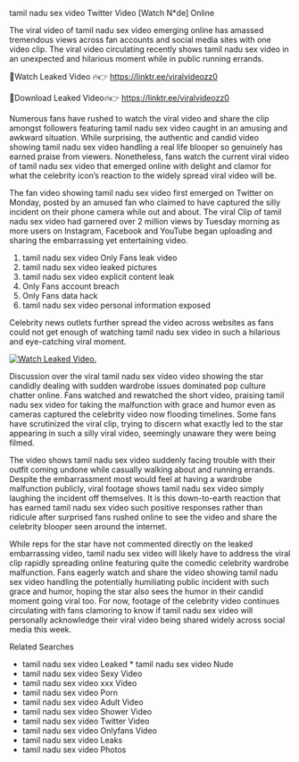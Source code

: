 ﻿tamil nadu sex video Twitter Video [Watch N*de] Online

The viral video of ﻿tamil nadu sex video emerging online has amassed tremendous views across fan accounts and social media sites with one video clip. The viral video circulating recently shows ﻿tamil nadu sex video in an unexpected and hilarious moment while in public running errands. 

🔴Watch Leaked Video 🔥👉  https://linktr.ee/viralvideozz0 

🔴Download Leaked Video🔥👉  https://linktr.ee/viralvideozz0 

Numerous fans have rushed to watch the viral video and share the clip amongst followers featuring ﻿tamil nadu sex video caught in an amusing and awkward situation. While surprising, the authentic and candid video showing ﻿tamil nadu sex video handling a real life blooper so genuinely has earned praise from viewers. Nonetheless, fans watch the current viral video of ﻿tamil nadu sex video that emerged online with delight and clamor for what the celebrity icon’s reaction to the widely spread viral video will be.

The fan video showing ﻿tamil nadu sex video first emerged on Twitter on Monday, posted by an amused fan who claimed to have captured the silly incident on their phone camera while out and about. The viral Clip of ﻿tamil nadu sex video had garnered over 2 million views by Tuesday morning as more users on Instagram, Facebook and YouTube began uploading and sharing the embarrassing yet entertaining video. 

1. ﻿tamil nadu sex video Only Fans leak video
2. ﻿tamil nadu sex video leaked pictures
3. ﻿tamil nadu sex video explicit content leak
4. Only Fans account breach
5. Only Fans data hack
6. ﻿tamil nadu sex video personal information exposed

Celebrity news outlets further spread the video across websites as fans could not get enough of watching ﻿tamil nadu sex video in such a hilarious and eye-catching viral moment. 

[![Watch Leaked Video.](https://miro.medium.com/v2/resize:fit:828/format:webp/1*cilzJN44JGOrTw9NJCrNHA.gif "Watch Leaked Video")](https://linktr.ee/viralvideozz0)

Discussion over the viral ﻿tamil nadu sex video video showing the star candidly dealing with sudden wardrobe issues dominated pop culture chatter online. Fans watched and rewatched the short video, praising ﻿tamil nadu sex video for taking the malfunction with grace and humor even as cameras captured the celebrity video now flooding timelines. Some fans have scrutinized the viral clip, trying to discern what exactly led to the star appearing in such a silly viral video, seemingly unaware they were being filmed.

The video shows ﻿tamil nadu sex video suddenly facing trouble with their outfit coming undone while casually walking about and running errands. Despite the embarrassment most would feel at having a wardrobe malfunction publicly, viral footage shows ﻿tamil nadu sex video simply laughing the incident off themselves. It is this down-to-earth reaction that has earned ﻿tamil nadu sex video such positive responses rather than ridicule after surprised fans rushed online to see the video and share the celebrity blooper seen around the internet.  

While reps for the star have not commented directly on the leaked embarrassing video, ﻿tamil nadu sex video will likely have to address the viral clip rapidly spreading online featuring quite the comedic celebrity wardrobe malfunction. Fans eagerly watch and share the video showing ﻿tamil nadu sex video handling the potentially humiliating public incident with such grace and humor, hoping the star also sees the humor in their candid moment going viral too. For now, footage of the celebrity video continues circulating with fans clamoring to know if ﻿tamil nadu sex video will personally acknowledge their viral video being shared widely across social media this week.

Related Searches
* ﻿tamil nadu sex video Leaked
﻿* tamil nadu sex video Nude
* ﻿tamil nadu sex video Sexy Video
* ﻿tamil nadu sex video xxx Video
* ﻿tamil nadu sex video Porn
* ﻿tamil nadu sex video Adult Video
* ﻿tamil nadu sex video Shower Video
* ﻿tamil nadu sex video Twitter Video
* ﻿tamil nadu sex video Onlyfans Video
* ﻿tamil nadu sex video Leaks
* ﻿tamil nadu sex video Photos